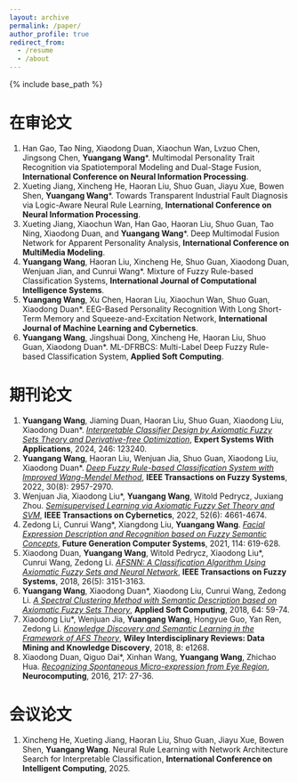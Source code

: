 ```yaml
---
layout: archive
permalink: /paper/
author_profile: true
redirect_from:
  - /resume
  - /about
---
```


{% include base_path %}

在审论文
=
1. Han Gao, Tao Ning, Xiaodong Duan, Xiaochun Wan, Lvzuo Chen, Jingsong Chen, **Yuangang Wang***. Multimodal Personality Trait Recognition via Spatiotemporal Modeling and Dual-Stage Fusion, **International Conference on Neural Information Processing**.
2. Xueting Jiang, Xincheng He, Haoran Liu, Shuo Guan, Jiayu Xue, Bowen Shen, **Yuangang Wang***. Towards Transparent Industrial Fault Diagnosis via Logic-Aware Neural Rule Learning, **International Conference on Neural Information Processing**.
3. Xueting Jiang, Xiaochun Wan, Han Gao, Haoran Liu, Shuo Guan, Tao Ning, Xiaodong Duan, and **Yuangang Wang***. Deep Multimodal Fusion Network for Apparent Personality Analysis, **International Conference on MultiMedia Modeling**.
4. **Yuangang Wang**, Haoran Liu, Xincheng He, Shuo Guan, Xiaodong Duan, Wenjuan Jian, and Cunrui Wang*. Mixture of Fuzzy Rule-based Classification Systems, **International Journal of Computational Intelligence Systems**.
5. **Yuangang Wang**, Xu Chen, Haoran Liu, Xiaochun Wan, Shuo Guan, Xiaodong Duan*. EEG-Based Personality Recognition With Long Short-Term Memory and Squeeze-and-Excitation Network, **International Journal of Machine Learning and Cybernetics**.
6. **Yuangang Wang**, Jingshuai Dong, Xincheng He, Haoran Liu, Shuo Guan, Xiaodong Duan*. ML-DFRBCS: Multi-Label Deep Fuzzy Rule-based Classification System, **Applied Soft Computing**.

期刊论文
=
1. **Yuangang Wang**, Jiaming Duan, Haoran Liu, Shuo Guan, Xiaodong Liu, Xiaodong Duan*. [*Interpretable Classifier Design by Axiomatic Fuzzy Sets Theory and Derivative-free Optimization*](https://www.sciencedirect.com/science/article/abs/pii/S0957417424001052), **Expert Systems With Applications**, 2024, 246: 123240.
2. **Yuangang Wang**, Haoran Liu, Wenjuan Jia, Shuo Guan, Xiaodong Liu, Xiaodong Duan*. [*Deep Fuzzy Rule-based Classification System with Improved Wang-Mendel Method*](https://ieeexplore.ieee.org/document/9492811), **IEEE Transactions on Fuzzy Systems**, 2022, 30(8): 2957-2970.
3. Wenjuan Jia, Xiaodong Liu*, **Yuangang Wang**, Witold Pedrycz, Juxiang Zhou. [*Semisupervised Learning via Axiomatic Fuzzy Set Theory and SVM*](https://ieeexplore.ieee.org/document/9275342), **IEEE Transactions on Cybernetics**, 2022, 52(6): 4661-4674.
4. Zedong Li, Cunrui Wang*, Xiangdong Liu, **Yuangang Wang**. [*Facial Expression Description and Recognition based on Fuzzy Semantic Concepts*](https://www.sciencedirect.com/science/article/abs/pii/S0167739X20309857), **Future Generation Computer Systems**, 2021, 114: 619-628.
5. Xiaodong Duan, **Yuangang Wang**, Witold Pedrycz, Xiaodong Liu*, Cunrui Wang, Zedong Li. [*AFSNN: A Classification Algorithm Using Axiomatic Fuzzy Sets and Neural Network*](https://ieeexplore.ieee.org/document/8244313), **IEEE Transactions on Fuzzy Systems**, 2018, 26(5): 3151-3163.
6. **Yuangang Wang**, Xiaodong Duan*, Xiaodong Liu, Cunrui Wang, Zedong Li. [*A Spectral Clustering Method with Semantic Description based on Axiomatic Fuzzy Sets Theory*](https://www.sciencedirect.com/science/article/abs/pii/S1568494617307184), **Applied Soft Computing**, 2018, 64: 59-74.
7. Xiaodong Liu*, Wenjuan Jia, **Yuangang Wang**, Hongyue Guo, Yan Ren, Zedong Li. [*Knowledge Discovery and Semantic Learning in the Framework of AFS Theory*](https://wires.onlinelibrary.wiley.com/doi/10.1002/widm.1268), **Wiley Interdisciplinary Reviews: Data Mining and Knowledge Discovery**, 2018, 8: e1268.
8. Xiaodong Duan, Qiguo Dai*, Xinhan Wang, **Yuangang Wang**, Zhichao Hua. [*Recognizing Spontaneous Micro-expression from Eye Region*](https://www.sciencedirect.com/science/article/abs/pii/S0925231216306087), **Neurocomputing**, 2016, 217: 27-36.

会议论文
=
1. Xincheng He, Xueting Jiang, Haoran Liu, Shuo Guan, Jiayu Xue, Bowen Shen, **Yuangang Wang**. Neural Rule Learning with Network Architecture Search for Interpretable Classification, **International Conference on Intelligent Computing**, 2025.

